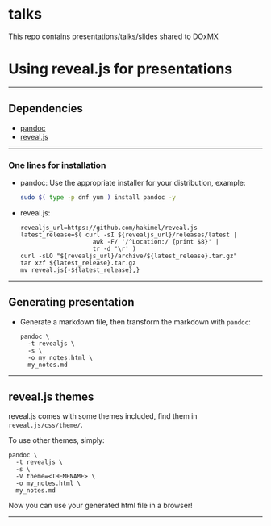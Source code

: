 # talks

This repo contains presentations/talks/slides shared to DOxMX

# Using reveal.js for presentations

---

## Dependencies
- [pandoc](https://pandoc.org/installing.html)
- [reveal.js](https://github.com/hakimel/reveal.js/#installation)

---

### One lines for installation

- pandoc: Use the appropriate installer for your distribution, example:
  ```bash
  sudo $( type -p dnf yum ) install pandoc -y
  ```

- reveal.js:
  ```
  revealjs_url=https://github.com/hakimel/reveal.js
  latest_release=$( curl -sI ${revealjs_url}/releases/latest |
                      awk -F/ '/^Location:/ {print $8}' |
                      tr -d '\r' )
  curl -sLO "${revealjs_url}/archive/${latest_release}.tar.gz"
  tar xzf ${latest_release}.tar.gz
  mv reveal.js{-${latest_release},}
  ```

---

## Generating presentation

- Generate a markdown file, then transform the markdown with `pandoc`:
  ```
  pandoc \
    -t revealjs \
    -s \
    -o my_notes.html \
    my_notes.md
  ```

---

## reveal.js themes

reveal.js comes with some themes included, find them in `reveal.js/css/theme/`.

To use other themes, simply:

```
pandoc \
  -t revealjs \
  -s \
  -V theme=<THEMENAME> \
  -o my_notes.html \
  my_notes.md
```

Now you can use your generated html file in a browser!

---
